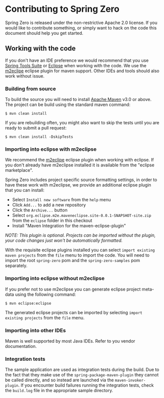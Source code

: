 # Contributing to Spring Zero
Spring Zero is released under the non-restrictive Apache 2.0 license. If you would like
to contribute something, or simply want to hack on the code this document should help
you get started.


## Working with the code
If you don't have an IDE preference we would recommend that you use 
[Spring Tools Suite](http://www.springsource.com/developer/sts) or 
[Eclipse](http://eclipse.org) when working with the code. We use the 
[m2eclipe](http://eclipse.org/m2e/) eclipse plugin for maven support. Other IDEs
and tools should also work without issue.


### Building from source
To build the source you will need to install 
[Apache Maven](http://maven.apache.org/run-maven/index.html) v3.0 or above. The project
can be build using the standard maven command:

	$ mvn clean install

If you are rebuilding often, you might also want to skip the tests until you are ready
to submit a pull request:

	$ mvn clean install -DskipTests


### Importing into eclipse with m2eclipse
We recommend the [m2eclipe](http://eclipse.org/m2e/) eclipse plugin when working with
eclipse. If you don't already have m2eclipse installed it is available from the "eclipse
marketplace".

Spring Zero includes project specific source formatting settings, in order to have these
work with m2eclipse, we provide an additional eclipse plugin that you can install:

* Select `Install new software` from the `help` menu
* Click `Add...` to add a new repository
* Click the `Archive...` button
* Select `org.eclipse.m2e.maveneclipse.site-0.0.1-SNAPSHOT-site.zip`
  from the `eclipse` folder in this checkout
* Install "Maven Integration for the maven-eclipse-plugin"

_NOTE: This plugin is optional. Projects can be imported without the plugin, your code 
changes just won't be automatically formatted._ 

With the requisite eclipse plugins installed you can select 
`import existing maven projects` from the `file` menu to import the code. You will
need to import the root `spring-zero` pom and the `spring-zero-samples` pom separately. 


### Importing into eclipse without m2eclipse
If you prefer not to use m2eclipse you can generate eclipse project meta-data using the
following command:

	$ mvn eclipse:eclipse

The generated eclipse projects can be imported by selecting `import existing projects`
from the `file` menu.

### Importing into other IDEs
Maven is well supported by most Java IDEs. Refer to you vendor documentation.


### Integration tests
The sample application are used as integration tests during the build. Due to the
fact that they make use of the `spring-package-maven-plugin` they cannot be called
directly, and so instead are launched via the `maven-invoker-plugin`. If you encounter
build failures running the integration tests, check the `build.log` file in the appropriate
sample directory.
 